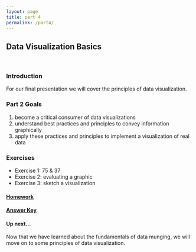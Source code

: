 ```yaml
---
layout: page
title: part 4
permalink: /part4/
---
```


## Data Visualization Basics
<br>

### Introduction  
For our final presentation we will cover the principles of data visualization.


###  Part 2 Goals  
1. become a critical consumer of data visualizations
2. understand best practices and principles to convey information graphically
3. apply these practices and principles to implement a visualization of real data


### Exercises
- Exercise 1: 75 & 37 
- Exercise 2: evaluating a graphic
- Exercise 3: sketch a visualization

#### [Homework](https://github.com/GeoCenter/StataTraining/blob/master/Day3/Homework/HomeworkAssignment.md)

#### [Answer Key](https://github.com/GeoCenter/StataTraining/blob/master/Day3/Homework/Day3HomeworkSolutions.do)

#### Up next...
Now that we have learned about the fundamentals of data munging, we will move on to some principles of data visualization.